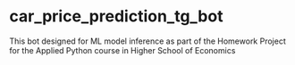 # car_price_prediction_tg_bot
This bot designed for ML model inference as part of the Homework Project for the Applied Python course in Higher School of Economics
